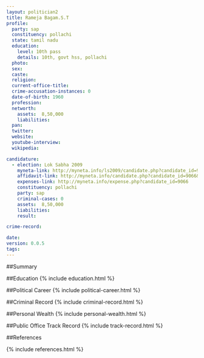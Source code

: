 ```yaml
---
layout: politician2
title: Rameja Bagam.S.T
profile: 
  party: sap
  constituency: pollachi
  state: tamil nadu
  education: 
    level: 10th pass
    details: 10th, govt hss, pollachi
  photo: 
  sex: 
  caste: 
  religion: 
  current-office-title: 
  crime-accusation-instances: 0
  date-of-birth: 1960
  profession: 
  networth: 
    assets:  8,50,000
    liabilities: 
  pan: 
  twitter: 
  website: 
  youtube-interview: 
  wikipedia: 

candidature: 
  - election: Lok Sabha 2009
    myneta-link: http://myneta.info/ls2009/candidate.php?candidate_id=9066
    affidavit-link: http://myneta.info/candidate.php?candidate_id=9066&scan=original
    expenses-link: http://myneta.info/expense.php?candidate_id=9066
    constituency: pollachi 
    party: sap
    criminal-cases: 0
    assets:  8,50,000
    liabilities: 
    result:  

crime-record: 

date: 
version: 0.0.5
tags: 
---
```

##Summary


##Education
{% include education.html %}


##Political Career
{% include political-career.html %}


##Criminal Record
{% include criminal-record.html %}


##Personal Wealth
{% include personal-wealth.html %}


##Public Office Track Record
{% include track-record.html %}


##References


{% include references.html %}